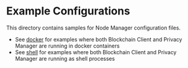# Example Configurations

This directory contains samples for Node Manager configuration files. 

* See [docker](docker) for examples where both Blockchain Client and Privacy Manager are running in docker containers 
* See [shell](shell) for examples where both Blockchain Client and Privacy Manager are running as shell processes
